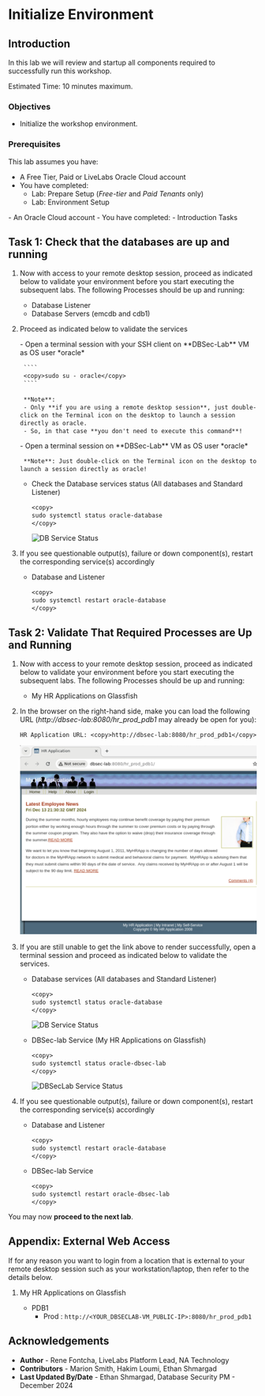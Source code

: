# Initialize Environment

## Introduction

In this lab we will review and startup all components required to successfully run this workshop.

Estimated Time: 10 minutes maximum.

### Objectives
- Initialize the workshop environment.

### Prerequisites
This lab assumes you have:
<if type="brown">
- A Free Tier, Paid or LiveLabs Oracle Cloud account
- You have completed:
    - Lab: Prepare Setup (*Free-tier* and *Paid Tenants* only)
    - Lab: Environment Setup
</if>
<if type="green">
- An Oracle Cloud account
- You have completed:
    - Introduction Tasks
</if>

## Task 1: Check that the databases are up and running

1. Now with access to your remote desktop session, proceed as indicated below to validate your environment before you start executing the subsequent labs. The following Processes should be up and running:

    - Database Listener
    - Database Servers (emcdb and cdb1)

2. Proceed as indicated below to validate the services

    <if type="brown">
    - Open a terminal session with your SSH client on **DBSec-Lab** VM as OS user *oracle*

        ````
        <copy>sudo su - oracle</copy>
        ````

        **Note**:
        - Only **if you are using a remote desktop session**, just double-click on the Terminal icon on the desktop to launch a session directly as oracle.
        - So, in that case **you don't need to execute this command**!
    </if>

    <if type="green">
    - Open a terminal session on **DBSec-Lab** VM as OS user *oracle*

        **Note**: Just double-click on the Terminal icon on the desktop to launch a session directly as oracle!
    </if>

    - Check the Database services status (All databases and Standard Listener)

        ```
        <copy>
        sudo systemctl status oracle-database
        </copy>
        ```

        ![DB Service Status](images/db-service-status.png "DB Service Status")

3. If you see questionable output(s), failure or down component(s), restart the corresponding service(s) accordingly

    - Database and Listener

        ```
        <copy>
        sudo systemctl restart oracle-database
        </copy>
        ```

 
## Task 2: Validate That Required Processes are Up and Running

1. Now with access to your remote desktop session, proceed as indicated below to validate your environment before you start executing the subsequent labs. The following Processes should be up and running:

    - My HR Applications on Glassfish

2. In the browser on the right-hand side, make you can load the following URL (*http://dbsec-lab:8080/hr_prod_pdb1* may already be open for you):
    
    ```
    HR Application URL: <copy>http://dbsec-lab:8080/hr_prod_pdb1</copy>
    ```

    ![HR app prod pdb1](images/novnc-hrapp-1.png "HR PDB1 Production Application")


4. If you are still unable to get the link above to render successfully, open a terminal session and proceed as indicated below to validate the services.

    - Database services (All databases and Standard Listener)

        ```
        <copy>
        sudo systemctl status oracle-database
        </copy>
        ```

        ![DB Service Status](images/db-service-status.png "DB Service Status")

    - DBSec-lab Service (My HR Applications on Glassfish)

        ```
        <copy>
        sudo systemctl status oracle-dbsec-lab
        </copy>
        ```

        ![DBSecLab Service Status](images/dbsec-lab-service-status.png "DBSecLab Service Status")

5. If you see questionable output(s), failure or down component(s), restart the corresponding service(s) accordingly

    - Database and Listener

        ```
        <copy>
        sudo systemctl restart oracle-database
        </copy>
        ```

    - DBSec-lab Service

        ```
        <copy>
        sudo systemctl restart oracle-dbsec-lab
        </copy>
        ```

You may now **proceed to the next lab**.

<!--
Task 2 - Set Glassfish to use pdb1 database in the dbseclab VM

Here, we will modify the default Glassfish connection to target an Oracle Database 19c, so we can monitor, and block, SQL commands

1. Open a Terminal session on your **DBSec-Lab** VM as OS user *oracle*

    ```
    <copy>sudo su - oracle</copy>
    ```

    **Note**: If you are using a remote desktop session, double-click on the *Terminal* icon on the desktop to launch a session

2. Go to the scripts directory

    ```
    <copy>cd $DBSEC_LABS/sqlfw</copy>
    ```

3. Migrate the Glassfish Application connection string in order to target the 19c database

    ```
    <copy>./sqlfw_glassfish_stop_db23c.sh</copy>
    ```

    **Note**: Here, we connect Glassfish to the database **`PDB1`** on **`dbsec-lab`** VM

4. Next, verify the application functions as expected

    - Open a Web Browser at the URL *`http://dbsec-lab:8080/hr_prod_pdb1`* to access to **your Glassfish App**

        **Notes:** If you are not using the remote desktop you can also access this page by going to *`http://<YOUR_DBSEC-LAB_VM_PUBLIC_IP>:8080/hr_prod_pdb1`*
    
    - Login to the application as *`hradmin`* with the password "*`Oracle123`*"

        ```
        <copy>hradmin</copy>
        ```

        ```
        <copy>Oracle123</copy>
        ```

        ![SQLFW](./images/init-start-env-sqlfw-002.png "HR App - Login")

        ![SQLFW](./images/init-start-env-sqlfw-003.png "HR App - Login")

    - In the top right hand corner of the App, click on the **Welcome HR Administrator** link and you will be sent to a page with session data

        ![SQLFW](./images/init-start-env-sqlfw-004.png "HR App - Settings")

    - On the **Session Details** screen, you will see how the application is connected to the database. This information is taken from the **userenv** namespace by executing the `SYS_CONTEXT` function.

        ![SQLFW](./images/init-start-env-sqlfw-005.png "HR App - Session details")

    - Now, you should see **PDB1** as the **`DB_NAME`** and **dbsec-lab** as the **HOST**

You may now **proceed to the next lab**.

Appendix 1: Managing Startup Services

1. Database services (All databases and Standard Listener)

    - Start

    ```
    <copy>sudo systemctl start oracle-database</copy>
    ```
    - Stop

    ```
    <copy>sudo systemctl stop oracle-database</copy>
    ```

    - Status

    ```
    <copy>sudo systemctl status oracle-database</copy>
    ```

    - Restart

    ```
    <copy>sudo systemctl restart oracle-database</copy>
    ```

2. DBSec-lab Service (Enterprise Manager 13c and My HR Applications on Glassfish)

    - Start

    ```
    <copy>sudo systemctl start oracle-dbsec-lab</copy>
    ```

    - Stop

    ```
    <copy>sudo systemctl stop oracle-dbsec-lab</copy>
    ```

    - Status

    ```
    <copy>sudo systemctl status oracle-dbsec-lab</copy>
    ```

    - Restart

    ```
    <copy>sudo systemctl restart oracle-dbsec-lab</copy>
    ```
-->

## Appendix: External Web Access

If for any reason you want to login from a location that is external to your remote desktop session such as your workstation/laptop, then refer to the details below.

1. My HR Applications on Glassfish

    - PDB1
      - Prod        : `http://<YOUR_DBSECLAB-VM_PUBLIC-IP>:8080/hr_prod_pdb1`

## Acknowledgements
- **Author** - Rene Fontcha, LiveLabs Platform Lead, NA Technology
- **Contributors** - Marion Smith, Hakim Loumi, Ethan Shmargad
- **Last Updated By/Date** - Ethan Shmargad, Database Security PM - December 2024